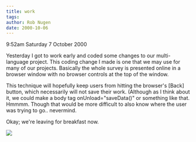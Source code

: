 ```yaml
---
title: work
tags: 
author: Rob Nugen
date: 2000-10-06
---
```


<p class=date>9:52am Saturday 7 October 2000</p>

<p>Yesterday I got to work early and coded some
changes to our multi-language project.  This coding
change I made is one that we may use for many of our
projects.  Basically the whole survey is presented
online in a browser window with no browser controls at
the top of the window.

<p>This technique will hopefully keep users from
hitting the browser's [Back] button, which necessarily
will not save their work.  (Although as I think about
it, we could make a body tag onUnload="saveData()" or
something like that.  Hmmmm.  Though that would be
more difficult to also know where the user was trying
to go..  nevermind.

<p>Okay; we're leaving for breakfast now.

<p><img src="/images/rob/wL-ROB.gif">
